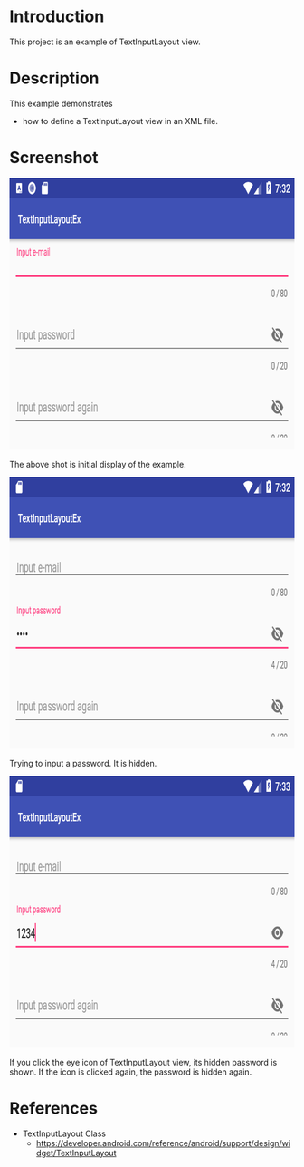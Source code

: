 # Introduction

This project is an example of TextInputLayout view.


# Description

This example demonstrates
* how to define a TextInputLayout view in an XML file.


# Screenshot

<img src="./screenshot1.png" width="800" height="480"></img>

The above shot is initial display of the example.

<img src="./screenshot2.png" width="800" height="480"></img>

Trying to input a password. It is hidden.

<img src="./screenshot3.png" width="800" height="480"></img>

If you click the eye icon of TextInputLayout view, its hidden password is shown. If the icon is clicked again, the password is hidden again. 

# References

* TextInputLayout Class
  * https://developer.android.com/reference/android/support/design/widget/TextInputLayout
